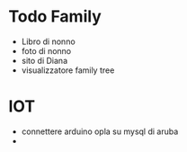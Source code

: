 # Todo Family
- Libro di nonno
- foto di nonno
- sito di Diana
- visualizzatore family tree


# IOT
- connettere arduino opla su mysql di aruba
- 
